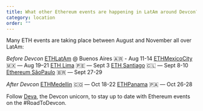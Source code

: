 ```yaml
---
title: What other Ethereum events are happening in LatAm around Devcon?
category: location
order: ""
---
```

Many ETH events are taking place between August and November all over LatAm:


_Before Devcon_
[ETHLatAm](http://ethlatam.org/) @ Buenos Aires 🇦🇷 - Aug 11-14
[ETHMexicoCity](https://mexico.ethglobal.com/) 🇲🇽 — Aug 19–21
[ETH Lima](https://twitter.com/EthereumLima) 🇵🇪 — Sept 3
[ETH Santiago](https://twitter.com/EthereumStgo) 🇨🇱 — Sept 8-10
[Ethereum SãoPaulo](https://www.ethereumbrasil.com/)  🇧🇷 — Sept 27-29


_After Devcon_
[ETHMedellin](https://twitter.com/EthMedellin) 🇨🇴 — Oct 18-22
[ETHPanama](https://t.me/EthPanama) 🇵🇦 — Oct 26-28


Follow [Deva](https://twitter.com/EFDevcon), the Devcon unicorn, to stay up to date with Ethereum events on the #RoadToDevcon.